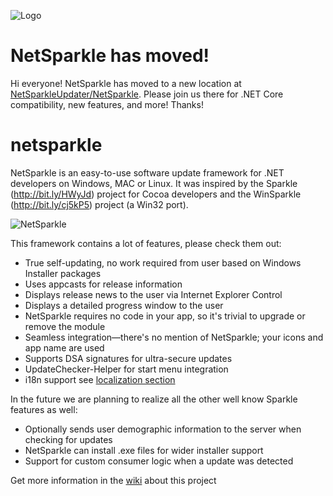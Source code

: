 ![Logo](https://github.com/dei79/netsparkle/blob/master/Assets/software-update-available.png)

# NetSparkle has moved!

Hi everyone! NetSparkle has moved to a new location at [NetSparkleUpdater/NetSparkle](https://github.com/NetSparkleUpdater/NetSparkle). Please join us there for .NET Core compatibility, new features, and more! Thanks!

# netsparkle
NetSparkle is an easy-to-use software update framework for .NET developers on Windows, MAC or Linux. It was 
inspired by the Sparkle (http://bit.ly/HWyJd) project for Cocoa developers and the WinSparkle (http://bit.ly/cj5kP5) 
project (a Win32 port).

![NetSparkle](https://github.com/dei79/netsparkle/blob/master/Assets/NetSparkle.png)

This framework contains a lot of features, please check them out:
* True self-updating, no work required from user based on Windows Installer packages
* Uses appcasts for release information
* Displays release news to the user via Internet Explorer Control
* Displays a detailed progress window to the user
* NetSparkle requires no code in your app, so it's trivial to upgrade or remove the module
* Seamless integration—there's no mention of NetSparkle; your icons and app name are used
* Supports DSA signatures for ultra-secure updates
* UpdateChecker-Helper for start menu integration
* i18n support see [localization section](https://github.com/dei79/netsparkle/wiki/Localization)

In the future we are planning to realize all the other well know Sparkle features as well:
* Optionally sends user demographic information to the server when checking for updates
* NetSparkle can install .exe files for wider installer support
* Support for custom consumer logic when a update was detected

Get more information in the [wiki](https://github.com/dei79/netsparkle/wiki) about this project
